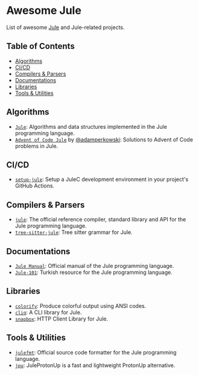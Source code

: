 # Awesome Jule
List of awesome [Jule](https://github.com/julelang/jule) and Jule-related projects.

## Table of Contents

- [Algorithms](#algorithms)
- [CI/CD](#cicd)
- [Compilers & Parsers](#compilers--parsers)
- [Documentations](#documentations)
- [Libraries](#libraries)
- [Tools & Utilities](#tools--utilities)

## Algorithms

- [``Jule``](https://github.com/thealgorithms/jule): Algorithms and data structures implemented in the Jule programming language.
- [``Advent of Code Jule``](https://github.com/adamperkowski/aoc_jule) by [@adamperkowski](https://github.com/adamperkowski): Solutions to Advent of Code problems in Jule.

## CI/CD

- [``setup-jule``](https://github.com/Panquesito7/setup-jule/): Setup a JuleC development environment in your project's GitHub Actions.

## Compilers & Parsers

- [``jule``](https://github.com/julelang/jule): The official reference compiler, standard library and API for the Jule programming language.
- [``tree-sitter-jule``](https://github.com/TheLooped/tree-sitter-jule): Tree sitter grammar for Jule.

## Documentations

- [``Jule Manual``](https://manual.jule.dev): Official manual of the Jule programming language.
- [``Jule-101``](https://github.com/yasinldev/Jule-101): Turkish resource for the Jule programming language.

## Libraries
- [``colorify``](https://github.com/lareii/colorify): Produce colorful output using ANSI codes.
- [``cliq``](https://github.com/adamperkowski/cliq): A CLI library for Jule.
- [``snapbox``](https://github.com/adamperkowski/snapbox): HTTP Client Library for Jule.

## Tools & Utilities

- [``julefmt``](https://github.com/julelang/julefmt): Official source code formatter for the Jule programming language.
- [``jpu``](https://github.com/adamperkowski/jpu): JuleProtonUp is a fast and lightweight ProtonUp alternative.
